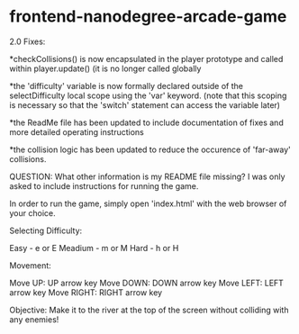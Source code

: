 frontend-nanodegree-arcade-game
===============================

2.0 Fixes:

*checkCollisions() is now encapsulated in the player prototype and called within player.update()
(it is no longer called globally

*the 'difficulty' variable is now formally declared outside of the selectDifficulty local scope
using the 'var' keyword.  (note that this scoping is necessary so that the 'switch' statement can
access the variable later)

*the ReadMe file has been updated to include documentation of fixes and more detailed operating instructions

*the collision logic has been updated to reduce the occurence of 'far-away' collisions.  

QUESTION:  What other information is my README file missing?  I was only asked to include instructions for running the game.  

In order to run the game, simply open 'index.html' with the web browser of your choice.

Selecting Difficulty:  

Easy - e or E
Meadium - m or M
Hard - h or H

Movement:  

Move UP:  UP arrow key
Move DOWN:  DOWN arrow key
Move LEFT:  LEFT arrow key
Move RIGHT:  RIGHT arrow key

Objective:  Make it to the river at the top of the screen without colliding
with any enemies!
